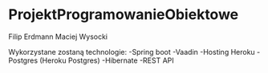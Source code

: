 # ProjektProgramowanieObiektowe
Filip Erdmann Maciej Wysocki

Wykorzystane zostaną technologie: 
-Spring boot 
-Vaadin 
-Hosting Heroku
-Postgres (Heroku Postgres) 
-Hibernate
-REST API
